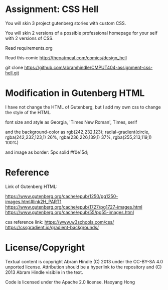 Assignment: CSS Hell
====================

You will skin 3 project gutenberg stories with custom CSS.

You will skin 2 versions of a possible professional homepage for your
self with 2 versions of CSS.

Read requirements.org

Read this comic http://theoatmeal.com/comics/design_hell

git clone https://github.com/abramhindle/CMPUT404-assignment-css-hell.git

Modification in Gutenberg HTML
==============================

I have not change the HTML of Gutenberg, but I add my own css to change the
style of the HTML.

font size and atyle as Georgia, 'Times New Roman', Times, serif

and the background-color as 
rgb(242,232,123);
radial-gradient(circle, rgba(242,232,123,1) 26%, 
rgba(236,226,139,1) 37%, rgba(255,213,119,1) 100%)

and image as border: 5px solid #f0e15d;

Reference
=========

Link of Gutenberg HTML:

https://www.gutenberg.org/cache/epub/1250/pg1250-images.html#link2H_PART1
https://www.gutenberg.org/cache/epub/1727/pg1727-images.html
https://www.gutenberg.org/cache/epub/55/pg55-images.html

css reference link:
https://www.w3schools.com/css/
https://cssgradient.io/gradient-backgrounds/

License/Copyright
=================

Textual content is copyright Abram Hindle (C) 2013 under the CC-BY-SA
4.0 unported license. Attribution should be a hyperlink to the
repository and (C) 2013 Abram Hindle visibile in the text.

Code is licensed under the Apache 2.0 license.
Haoyang Hong

